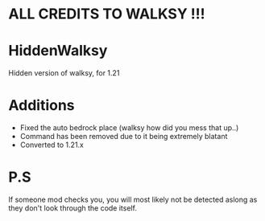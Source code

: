 # ALL CREDITS TO WALKSY !!!
# HiddenWalksy
Hidden version of walksy, for 1.21
# Additions
- Fixed the auto bedrock place (walksy how did you mess that up..)
- Command has been removed due to it being extremely blatant
- Converted to 1.21.x
# P.S
If someone mod checks you, you will most likely not be detected aslong as they don't look through the code itself.
